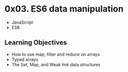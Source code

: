 # 0x03. ES6 data manipulation
- JavaScript
- ES6

## Learning Objectives
- How to use map, filter and reduce on arrays
- Typed arrays
- The Set, Map, and Weak link data structures